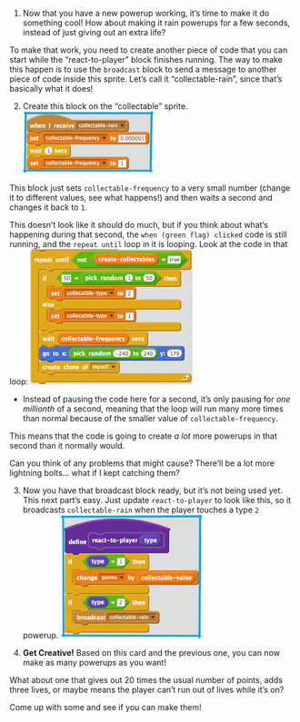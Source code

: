 1. Now that you have a new powerup working, it’s time to make it do something cool! How about making it rain powerups for a few seconds, instead of just giving out an extra life? 
 
 To make that work, you need to create another piece of code that you can start while the “react-to-player” block finishes running. The way to make this happen is to use the `broadcast` block to send a message to another piece of code inside this sprite. Let’s call it “collectable-rain”, since that’s basically what it does!

2. Create this block on the “collectable” sprite. ![](assets/super1.png)

 This block just sets `collectable-frequency` to a very small number \(change it to different values, see what happens!\) and then waits a second and changes it back to `1`.

 This doesn’t look like it should do much, but if you think about what’s happening during that second, the `when (green flag) clicked` code is still running, and the `repeat until` loop in it is looping. Look at the code in that loop: ![](assets/super2.png)

  * Instead of pausing the code here for a second, it’s only pausing for _one millionth_ of a second, meaning that the loop will run many more times than normal because of the smaller value of `collectable-frequency`. 
   
   This means that the code is going to create _a lot_ more powerups in that second than it normally would.

   Can you think of any problems that might cause? There’ll be a lot more lightning bolts… what if I kept catching them?

3. Now you have that broadcast block ready, but it’s not being used yet. This next part’s easy. Just update `react-to-player` to look like this, so it broadcasts `collectable-rain` when the player touches a type `2` powerup. ![](assets/super3.png)

4. **Get Creative!**
 Based on this card and the previous one, you can now make as many powerups as you want! 

 What about one that gives out 20 times the usual number of points, adds three lives, or maybe means the player can’t run out of lives while it’s on?

 Come up with some and see if you can make them!